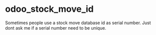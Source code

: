 # odoo_stock_move_id
Sometimes people use a stock move database id as serial number. Just dont ask me if a serial number need to be unique.
